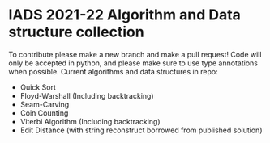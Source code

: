 # IADS 2021-22 Algorithm and Data structure collection

To contribute please make a new branch and make a pull request! Code will only be accepted in python, and please make sure to use type annotations when possible.
Current algorithms and data structures in repo:

- Quick Sort
- Floyd-Warshall (Including backtracking)
- Seam-Carving
- Coin Counting 
- Viterbi Algorithm (Including backtracking)
- Edit Distance (with string reconstruct borrowed from published solution)
